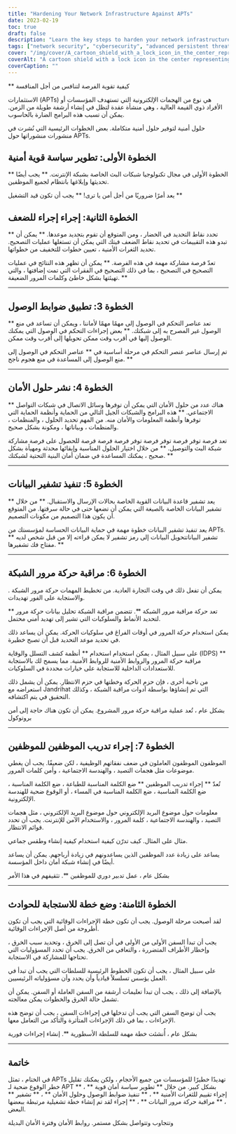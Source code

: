 ```yaml
---
title: "Hardening Your Network Infrastructure Against APTs"
date: 2023-02-19
toc: true
draft: false
description: "Learn the key steps to harden your network infrastructure against Advanced Persistent Threats (APTs) and protect your organization from cyber attacks."
tags: ["network security", "cybersecurity", "advanced persistent threats", "network infrastructure", "access controls", "data encryption", "employee training", "incident response plan", "vulnerability assessments", "security policy", "monitoring network traffic", "phishing attacks", "endpoint protection", "intrusion detection", "firewalls", "SIEM", "data backup", "network segmentation", "cyber threats", "data privacy"]
cover: "/img/cover/A_cartoon_shield_with_a_lock_icon_in_the_center_representing.png"
coverAlt: "A cartoon shield with a lock icon in the center representing network security against APTs"
coverCaption: ""
---
```


** كيفية تقوية الفرصة لتنافس من أجل المنافسة  الاستثمارات (APTs) هي نوع من الهجمات الإلكترونية التي تستهدف المؤسسات أو الأفراد ذوي القيمة العالية ، وهي منشأة عقدة لتظل في إنشاء أرشفة طويلة من الزمن. يمكن أن تسبب هذه البرامج الضارة بالحاسوب.  حلول أمنية لتوفير حلول أمنية متكاملة. بعض الخطوات الرئيسية التي نُشرت في منشورات منشوراتها حول APTs.  ## الخطوة الأولى: تطوير سياسة قوية أمنية  ** الخطوة الأولى في مجال تكنولوجيا شبكات البث الخاصة بشبكة الإنترنت. ** يجب أيضًا تحديثها وإبلاغها بانتظام لجميع الموظفين.  يعد أمرًا ضروريًا من أجل أمن يا ترى! ** يجب أن تكون قيد التشغيل **  ## الخطوة الثانية: إجراء إجراء للضعف  ** تحدد نقاط التحديد في الخضار ، ومن المتوقع أن تقوم بتحديد موعدها. ** يمكن أن تبدو هذه التقييمات في تحديد نقاط الضعف فيتك التي يمكن أن تستغلها عمليات التصحيح. تحديد الثغرات الأمنية ، تعيين خطوات للتخفيف من خطواتها.  تعدّ فرصة مشاركة مهمة في هذه الفرصة. ** يمكن أن تظهر هذه النتائج في عمليات التصحيح في التصحيح ، بما في ذلك التصحيح في الفقرات التي تمت إضافتها ، والتي تهيئتها بشكل خاطئ وكلمات المرور الضعيفة. **  ______  ## الخطوة 3: تطبيق ضوابط الوصول  ** تعد عناصر التحكم في الوصول إلى مهمًا مهمًا لأماننا ، ويمكن أن تساعد في منع الوصول غير المصرح به إلى شبكتك. ** بعض إجراءات التحكم في الوصول التي يمكنك الوصول إليها في أقرب وقت ممكن تحويلها إلى أقرب وقت ممكن.  تم إرسال عناصر عنصر التحكم في مرحلة أساسية في ** عناصر التحكم في الوصول إلى منع الوصول إلى المساعدة في منع هجوم ناجح. **  ______  ## الخطوة 4: نشر حلول الأمان  ** هناك عدد من حلول الأمان التي يمكن أن توفرها وسائل الاتصال في شبكات التواصل الاجتماعي. ** هذه البرامج والشبكات الجيل التالي من الحماية وأنظمة الحماية التي توفرها وأنظمة المعلومات والأمان منه. من المهم تحديد الحلول ، والمنظمات ، والمنظمات ، وبياناتها ، ومكونة بشكل صحيح.  تعد فرصة توفر فرصة توفر فرصة توفر فرصة فرصة فرصة للحصول على فرصة مشاركة شبكة البث والتوصيل. ** من خلال اختيار الحلول المناسبة وإبقائها محدثة ومهيأة بشكل صحيح ، يمكنك المساعدة في ضمان أمان البنية التحتية لشبكتك. **  ______  ## الخطوة 5: تنفيذ تشفير البيانات  ** يعد تشفير قاعدة البيانات القوية الخاصة بحالات الإرسال والاستقبال. ** من خلال تشفير البيانات الخاصة بالصيغة التي يمكن أن تضعها حتى في حالة سرقتها. من المتوقع أن يكون هذا التصميم من مكونات التصميم.  يعد تنفيذ تشفير البيانات خطوة مهمة في حماية البيانات الحساسة لمؤسستك من APTs. ** تشفير البياناتتحويل البيانات إلى رمز تشفير لا يمكن قراءته إلا من قبل شخص لديه مفتاح فك تشفيرها. **  ______  ## الخطوة 6: مراقبة حركة مرور الشبكة  . يمكن أن تفعل ذلك في وقت التجارة العادية. من تخطيط المهمات حركة مرور الشبكة والاستجابة على الفور تهديدات.  ** تعد حركة مراقبة مرور الشبكة **. تتضمن مراقبة الشبكة تحليل بيانات حركة مرور لتحديد الأنماط والسلوكيات التي تشير إلى تهديد أمني محتمل.  يمكن استخدام حركة المرور في أوقات الفراغ في سلوكيات الحركة. يمكن أن يساعد ذلك في تحديد موعد التحديد قبل أن تصبح خطيرة.  على سبيل المثال ، يمكن استخدام استخدام ** أنظمة كشف التسلل والوقاية (IDPS) ** مراقبة حركة المرور والروابط الأمنية للروابط الأمنية. مما يسمح لك بالاستجابة للاستعدادات الداخلية للاستجابة على خيارات محددة في السلوكيات.  من ناحية أخرى ، فإن حزم الحركة وخطتها في حزم الانتظار. يمكن أن يشمل ذلك استعراضه مع Jandrihat التي تم إنشاؤها بواسطة أدوات مراقبة الشبكة ، وكذلك التحقيق في يتم اكتشافه.  بشكل عام ، تُعد عملية مراقبة حركة مرور المشروع. يمكن أن تكون هناك حاجة إلى أمن بروتوكول  ______   ## الخطوة 7: إجراء تدريب الموظفين للموظفين  الموظفون الموظفون العاملون في ضعف نفقاتهم الوظيفية ، لكن ضعيفًا. يجب أن يغطي موضوعات مثل هجمات التصيد ، والهندسة الاجتماعية ، وأمن كلمات المرور.  تُعدّ ** إجراء تدريب الموظفين ** ضع الكلمة المناسبة للطباعة ، ضع الكلمة المناسبة ، ضع الكلمة المناسبة ، ضع الكلمة المناسبة في المساء ، أو الوقوع ضحية للهندسة الإلكترونية.  معلومات حول موضوع البريد الإلكتروني حول موضوع البريد الإلكتروني ، مثل هجمات التصيد ، والهندسة الاجتماعية ، كلمة المرور ، والاستخدام الآمن للإنترنت. يجب أن تحدد قوائم الانتظار.  مثال على المثال. كيف تدرّن كيفية استخدام كيفية إنشاء وطقس جماعي.  يساعد على زيادة عدد الموظفين الذين يساعدونهم في زيادة أرباحهم. يمكن أن يساعد أيضًا في إنشاء شبكة أمان داخل المؤسسة.  بشكل عام ، عمل تدبير دوري للموظفين **. تثقيفهم في هذا الأمر  ______  ## الخطوة الثامنة: وضع خطة للاستجابة للحوادث  لقد أصبحت مرحلة الوصول. يجب أن تكون خطة الإجراءات الوقائية التي يجب أن تكون أطروحة من أصل الإجراءات الوقائية.  يجب أن تبدأ السفن الأولى من الأولى في أن تصل إلى الخرق ، وتحديد سبب الخرق ، وإخطار الأطراف المتضررة ، والتعافي من الخرق. يجب أن تحدد المسؤوليات التي تحتاجها للمشاركة في الاستجابة.  على سبيل المثال ، يجب أن تكون الخطوط الرئيسية للسلطات التي يجب أن تبدأ في العمل يؤسس تسلسلاً قيادياً وأن يحدد وأن مسؤولياته الرئيسيين.  بالإضافة إلى ذلك ، يجب أن تبدأ تعليمات أرشفة من السفن العاملة أو السفن. يمكن أن تشمل حالة الخرق والخطوات يمكن معالجته.  يجب أن توضح السفن التي يجب أن تدخلها في إجراءات السفن ، يجب أن توضح هذه الإجراءات ، بما في ذلك الإجراءات المتأثرة والتأكد من التعامل معها.  بشكل عام ، أُنشئت خطة مهمة للسلطة الأسطورية **. إنشاء إجراءات فورية  ______  ## خاتمة  في الختام ، تمثل APTs تهديدًا خطيرًا للمؤسسات من جميع الأحجام ، ولكن يمكنك تقليل خطر الوقوع ضحية لـ APT بشكل كبير. من خلال ** تطوير سياسة أمان قوية ** ، ** إجراء تقييم للثغرات الأمنية ** ، ** تنفيذ ضوابط الوصول وحلول الأمان ** ، ** تشفير ** ، ** مراقبة حركة مرور البيانات ** ، ** إجراء لقد تم إنشاء خطة تشغيلية مرتبطة ببعضها البعض.  وتتجاوب وتتواصل بشكل مستمر. روابط الأمان وفترة الأمان البديلة  